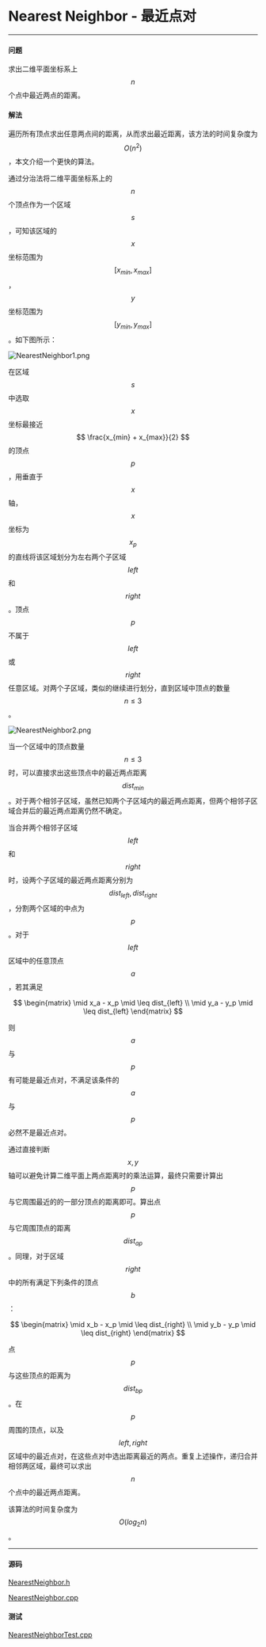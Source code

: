 <script type="text/javascript" src="https://cdnjs.cloudflare.com/ajax/libs/mathjax/2.7.1/MathJax.js?config=TeX-AMS-MML_HTMLorMML"></script>

# Nearest Neighbor - 最近点对

--------

#### 问题

求出二维平面坐标系上$$ n $$个点中最近两点的距离。

#### 解法

遍历所有顶点求出任意两点间的距离，从而求出最近距离，该方法的时间复杂度为$$ O(n^2) $$，本文介绍一个更快的算法。

通过分治法将二维平面坐标系上的$$ n $$个顶点作为一个区域$$ s $$，可知该区域的$$ x $$坐标范围为$$ [ x_{min}, x_{max} ] $$，$$ y $$坐标范围为$$ [ y_{min}, y_{max} ] $$。如下图所示：

![NearestNeighbor1.png](../res/NearestNeighbor1.png)

在区域$$ s $$中选取$$ x $$坐标最接近$$ \frac{x_{min} + x_{max}}{2} $$的顶点$$ p $$，用垂直于$$ x $$轴，$$ x $$坐标为$$ x_{p} $$的直线将该区域划分为左右两个子区域$$ left $$和$$ right $$。顶点$$ p $$不属于$$ left $$或$$ right $$任意区域。对两个子区域，类似的继续进行划分，直到区域中顶点的数量$$ n \leq 3 $$。

![NearestNeighbor2.png](../res/NearestNeighbor2.png)

当一个区域中的顶点数量$$ n \leq 3 $$时，可以直接求出这些顶点中的最近两点距离$$ dist_{min} $$。对于两个相邻子区域，虽然已知两个子区域内的最近两点距离，但两个相邻子区域合并后的最近两点距离仍然不确定。

当合并两个相邻子区域$$ left $$和$$ right $$时，设两个子区域的最近两点距离分别为$$ dist_{left}, dist_{right} $$，分割两个区域的中点为$$ p $$。对于$$ left $$区域中的任意顶点$$ a $$，若其满足

$$
\begin{matrix}
\mid x_a - x_p \mid \leq dist_{left}    \\
\mid y_a - y_p \mid \leq dist_{left}
\end{matrix}
$$

则$$ a $$与$$ p $$有可能是最近点对，不满足该条件的$$ a $$与$$ p $$必然不是最近点对。

通过直接判断$$ x, y $$轴可以避免计算二维平面上两点距离时的乘法运算，最终只需要计算出$$ p $$与它周围最近的的一部分顶点的距离即可。算出点$$ p $$与它周围顶点的距离$$ dist_{ap} $$。同理，对于区域$$ right $$中的所有满足下列条件的顶点$$ b $$：

$$
\begin{matrix}
\mid x_b - x_p \mid \leq dist_{right}   \\
\mid y_b - y_p \mid \leq dist_{right}
\end{matrix}
$$

点$$ p $$与这些顶点的距离为$$ dist_{bp} $$。在$$ p $$周围的顶点，以及$$ left, right $$区域中的最近点对，在这些点对中选出距离最近的两点。重复上述操作，递归合并相邻两区域，最终可以求出$$ n $$个点中的最近两点距离。

该算法的时间复杂度为$$ O(log_2 n) $$。

--------

#### 源码

[NearestNeighbor.h](https://github.com/linrongbin16/Way-to-Algorithm/blob/master/src/AnalyticGeometry/Polygon/NearestNeighbor.h)

[NearestNeighbor.cpp](https://github.com/linrongbin16/Way-to-Algorithm/blob/master/src/AnalyticGeometry/Polygon/NearestNeighbor.cpp)

#### 测试

[NearestNeighborTest.cpp](https://github.com/linrongbin16/Way-to-Algorithm/blob/master/src/AnalyticGeometry/Polygon/NearestNeighborTest.cpp)
